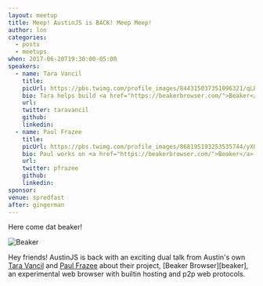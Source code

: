 ```yaml
---
layout: meetup
title: Meep! AustinJS is BACK! Meep Meep!
author: lon
categories:
  - posts
  - meetups
when: 2017-06-20T19:30:00-05:00
speakers:
  - name: Tara Vancil
    title:
    picUrl: https://pbs.twimg.com/profile_images/844315037351096321/qLBLZqkl_400x400.jpg
    bio: Tara helps build <a href="https://beakerbrowser.com/">Beaker</a>, a browser for the peer-to-peer Web. She’s enthusiastic about decentralizing the Web, and thinks that peer-to-peer protocols will reinvigorate the creativity of the Web’s early days.
    url:
    twitter: taravancil
    github:
    linkedin:
  - name: Paul Frazee
    title:
    picUrl: https://pbs.twimg.com/profile_images/868195193253535744/yXQt-VYo_400x400.jpg
    bio: Paul works on <a href="https://beakerbrowser.com/">Beaker</a>, and is also very enthusiastic about a decentralized Web. He lives in Austin, TX.
    url:
    twitter: pfrazee
    github:
    linkedin:
sponsor:
venue: spredfast
after: gingerman
---
```


Here come dat beaker!

<img alt="Beaker" src="https://upload.wikimedia.org/wikipedia/en/5/59/Beaker_%28Muppet%29.jpg" />

Hey friends! AustinJS is back with an exciting dual talk from Austin's own [Tara Vancil](https://twitter.com/taravancil) and [Paul Frazee](https://twitter.com/pfrazee) about their project, [Beaker Browser][beaker], an experimental web browser with builtin hosting and p2p web protocols.
